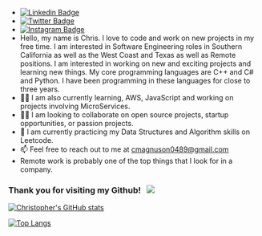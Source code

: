 -  [![Linkedin Badge](https://img.shields.io/badge/-LinkedIn-0e76a8?style=flat-square&logo=Linkedin&logoColor=white)](https://linkedin.com/in/christopher-magnuson)
-  [![Twitter Badge](https://img.shields.io/badge/-Twitter-00acee?style=flat-square&logo=Twitter&logoColor=white)](https://twitter.com/ChrisMag8889)
-  [![Instagram Badge](https://img.shields.io/badge/-Instagram-e4405f?style=flat-square&logo=Instagram&logoColor=white)](https://instagram.com/chrismagnuson8889)
-   Hello, my name is Chris. I love to code and work on new projects in my free time.  I am interested in Software Engineering roles in Southern California as well as the West Coast and Texas as well as Remote positions. I am interested in working on new and exciting projects and learning new things. My core programming languages are C++ and C# and Python. I have been programming in these languages for close to three years.  
- 👨‍💻 I am also currently learning, AWS, JavaScript and working on projects involving MicroServices.
- 👨‍💻 I am looking to collaborate on open source projects, startup opportunities, or passion projects. 
- 🚀 I am currently practicing my Data Structures and Algorithm skills on Leetcode.
- 📫 Feel free to reach out to me at cmagnuson0489@gmail.com
- Remote work is probably one of the top things that I look for in a company. 


### Thank you for visiting my Github! &nbsp; ![](https://visitor-badge.glitch.me/badge?page_id=cmagnuson0489.cmagnuson0489)


[![Christopher's GitHub stats](https://github-readme-stats.vercel.app/api?username=cmagnuson0489)](https://github.com/cmagnuson0489/github-readme-stats)



[![Top Langs](https://github-readme-stats.vercel.app/api/top-langs/?username=cmagnuson0489&layout=compact)](https://github.com/cmagnuson0489/github-readme-stats)
